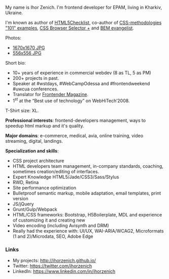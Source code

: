My name is Ihor Zenich. I'm frontend developer for EPAM, living in Kharkiv, Ukraine.

I'm known as author of [HTML5Checklist](https://github.com/ihorzenich/html5checklist), co-author of [CSS-methodologies "101" examples](https://github.com/aleshaOleg/holy-grail-markup), [CSS Browser Selector +](https://github.com/ridjohansen/css_browser_selector) and [BEM evangelist](http://ihorzenich.github.io/talks/bem-css/).

Photos:
 - [1670x1670 JPG](https://raw.githubusercontent.com/ihorzenich/ihorzenich.github.io/master/cv/photo/Ihor-Zenich-photo-2016.jpg)
 - [556x556 JPG](https://raw.githubusercontent.com/ihorzenich/ihorzenich.github.io/master/cv/photo/Ihor-Zenich-photo-2016--small.jpg)

Short bio:
 - 10+ years of experience in commercial webdev (8 as TL, 5 as PM)
 - 200+ projects in past.
 - Speaker at #wstdays, #WebCampOdessa and #frontendweekend #uwcua conferences.
 - Translator for [Frontender Magazine](http://frontender.info/).
 - 1<sup>st</sup> at the “Best use of technology” on WebHiTech’2008.
 
 T-Shirt size: XL.

**Professional interests**: frontend-developers management, ways to speedup html markup and it's quality.

**Major domains**: e-commerce, medical, avia, online training, video streaming, digital, landings.

**Specialization and skills**:
 - CSS project architecture
 - HTML developers team management, in-company standards, coaching, sometimes creation/editing of interfaces.
 - Expert Knowledge HTML5/Jade/CSS3/Sass/Stylus
 - RWD, Retina
 - Site performance optimization
 - Bulletproof semantic markup, mobile adaptation, email templates, print version
 - JS/jQuery
 - Grunt/Gulp/Webpack
 - HTML/CSS frameworks: Bootstrap, H5Boilerplate, MDL and experience of customizing it and creating new
 - Video encoding (including Avisynth and DRM)
 - Really had the experience with: UI/UX, WAI-ARIA/WCAG2, Microformats (1 and 2)/Microdata, SEO, Adobe Edge

### Links
- My projects: http://ihorzenich.github.io/
- Twitter: https://twitter.com/ihorzenich
- LinkedIn: https://www.linkedin.com/in/ihorzenich
